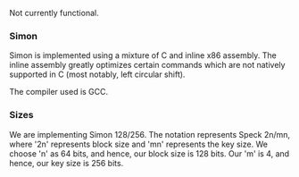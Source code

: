 Not currently functional.

### Simon

Simon is implemented using a mixture of C and inline x86 assembly. The inline assembly greatly optimizes certain commands which are not natively supported in C (most notably, left circular shift).

The compiler used is GCC.

### Sizes 

We are implementing Simon 128/256. The notation represents Speck 2n/mn, where '2n' represents block size and 'mn' represents the key size. We choose 'n' as 64 bits, and hence, our block size is 128 bits. Our 'm' is 4, and hence, our key size is 256 bits. 
